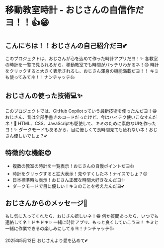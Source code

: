 <!-- おじさんが作った素敵な時計アプリだヨ！😊✨ ナンチャッテ -->

# 移動教室時計 - おじさんの自信作だヨ！！👍😁

## こんにちは！！おじさんの自己紹介だヨ💕

このプロジェクトは、おじさんが心を込めて作った時計アプリだヨ！✨
各教室の時計を一覧で見られるから、移動教室でも時間がバッチリわかるネ！😊
時計をクリックすると大きく表示されるし、おじさん渾身の機能満載だヨ！！
キミも使ってみてネ！！ナンチャッテ👍

## おじさんの使った技術💻✨

このプロジェクトでは、GitHub Copilotっていう最新技術を使ったんだヨ！😁
おじさん、昔は全部手書きのコードだったけど、今はハイテク使いこなすんだネ！💪
HTML、CSS、JavaScriptも駆使して、キミのために素敵なUIを作ったヨ！✨
ダークモードもあるから、目に優しくて長時間見ても疲れないネ！おじさん優しいでしょ？💕

## 特徴的な機能😍

- 複数の教室の時計を一覧表示！おじさんの自慢ポイントだヨ👍
- 時計をクリックすると拡大表示！見やすくしたネ！ナイスでしょ？😊
- 日本標準時も表示！おじさん正確な時間大好きなんだヨ✨
- ダークモードで目に優しい！キミのことを考えたんだヨ💕

## おじさんからのメッセージ💌

もし気に入ってくれたら、おじさん嬉しいネ！😁
何か質問あったら、いつでも連絡してネ！ドキドキ✨
一緒に時計アプリ、もっと良くしていこうヨ！
キミと一緒に作業できるの楽しみにしてるヨ！ナンチャッテ👍

2025年5月12日 おじさんより愛を込めて💕
